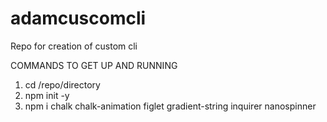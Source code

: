 # adamcuscomcli
Repo for creation of custom cli


COMMANDS TO GET UP AND RUNNING
1. cd /repo/directory
2. npm init -y
3. npm i chalk chalk-animation figlet gradient-string inquirer nanospinner


